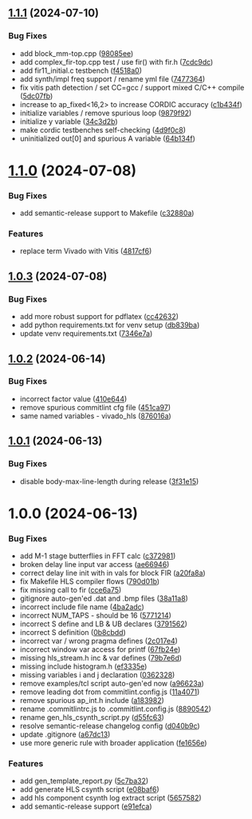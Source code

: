## [1.1.1](https://gitenterprise.xilinx.com/mpettigr/pp4fpgas/compare/v1.1.0...v1.1.1) (2024-07-10)


### Bug Fixes

* add block_mm-top.cpp ([98085ee](https://gitenterprise.xilinx.com/mpettigr/pp4fpgas/commit/98085ee903cf6d14f9ce53994f05bc5e9efe88fe))
* add complex_fir-top.cpp test / use fir() with fir.h ([7cdc9dc](https://gitenterprise.xilinx.com/mpettigr/pp4fpgas/commit/7cdc9dc0e038df2d69701927a1845e038d24ecd4))
* add fir11_initial.c testbench ([f4518a0](https://gitenterprise.xilinx.com/mpettigr/pp4fpgas/commit/f4518a073097c45bf62079f857b35991770bef19))
* add synth/impl freq support / rename yml file ([7477364](https://gitenterprise.xilinx.com/mpettigr/pp4fpgas/commit/74773644811a9de79383f25889bdee42064bcac1))
* fix vitis path detection / set CC=gcc / support mixed C/C++ compile ([5dc07fb](https://gitenterprise.xilinx.com/mpettigr/pp4fpgas/commit/5dc07fb80b4b890dd47cbb18de3d96910b9c0be0))
* increase to ap_fixed<16,2> to increase CORDIC accuracy ([c1b434f](https://gitenterprise.xilinx.com/mpettigr/pp4fpgas/commit/c1b434f8b130bc9333c1d374298f9c4d4d06f160))
* initialize variables / remove spurious loop ([9879f92](https://gitenterprise.xilinx.com/mpettigr/pp4fpgas/commit/9879f92ce430237e17b1b88d1dab75a100aa6f9d))
* initialize y variable ([34c3d2b](https://gitenterprise.xilinx.com/mpettigr/pp4fpgas/commit/34c3d2b8246c9404a918321b33f743a236266edc))
* make cordic testbenches self-checking ([4d9f0c8](https://gitenterprise.xilinx.com/mpettigr/pp4fpgas/commit/4d9f0c8f689ef5d2791ceb075c2705d8a9ef8c4d))
* uninitialized out[0] and spurious A variable ([64b134f](https://gitenterprise.xilinx.com/mpettigr/pp4fpgas/commit/64b134f28591659ebff47ad33ee85515fe751ae2))

# [1.1.0](https://gitenterprise.xilinx.com/mpettigr/pp4fpgas/compare/v1.0.3...v1.1.0) (2024-07-08)


### Bug Fixes

* add semantic-release support to Makefile ([c32880a](https://gitenterprise.xilinx.com/mpettigr/pp4fpgas/commit/c32880a912ba1824a1fd53ef1cd14699e987abc3))


### Features

* replace term Vivado with Vitis ([4817cf6](https://gitenterprise.xilinx.com/mpettigr/pp4fpgas/commit/4817cf6a23f959730abb297b7a0ed38b0c57375e))

## [1.0.3](https://gitenterprise.xilinx.com/mpettigr/pp4fpgas/compare/v1.0.2...v1.0.3) (2024-07-08)


### Bug Fixes

* add more robust support for pdflatex ([cc42632](https://gitenterprise.xilinx.com/mpettigr/pp4fpgas/commit/cc426329d0d4cba3ba3b052e9c6d99901c4fbf26))
* add python requirements.txt for venv setup ([db839ba](https://gitenterprise.xilinx.com/mpettigr/pp4fpgas/commit/db839ba3ebcade2a2b0bab48f821cd96db8d1b04))
* update venv requirements.txt ([7346e7a](https://gitenterprise.xilinx.com/mpettigr/pp4fpgas/commit/7346e7a35e608b94c401de1943197bb84a962e29))

## [1.0.2](https://gitenterprise.xilinx.com/mpettigr/pp4fpgas/compare/v1.0.1...v1.0.2) (2024-06-14)


### Bug Fixes

* incorrect factor value ([410e644](https://gitenterprise.xilinx.com/mpettigr/pp4fpgas/commit/410e64406de1b4398d8f2effc4653d962979388b))
* remove spurious commitlint cfg file ([451ca97](https://gitenterprise.xilinx.com/mpettigr/pp4fpgas/commit/451ca971628a8fe7ede4a65ee09b39f721bc5b31))
* same named variables - vivado_hls ([876016a](https://gitenterprise.xilinx.com/mpettigr/pp4fpgas/commit/876016aebc15d4589192cb06fc66b53d1c113498))

## [1.0.1](https://gitenterprise.xilinx.com/mpettigr/pp4fpgas/compare/v1.0.0...v1.0.1) (2024-06-13)


### Bug Fixes

* disable body-max-line-length during release ([3f31e15](https://gitenterprise.xilinx.com/mpettigr/pp4fpgas/commit/3f31e1591fae85f747db10d368b473de5e4d1185))

# 1.0.0 (2024-06-13)


### Bug Fixes

* add M-1 stage butterflies in FFT calc ([c372981](https://gitenterprise.xilinx.com/mpettigr/pp4fpgas/commit/c372981da21b96bf0cfc17f203846f26767775ac))
* broken delay line input var access ([ae66946](https://gitenterprise.xilinx.com/mpettigr/pp4fpgas/commit/ae66946e007550ab8af36274debc298d9b3c5edb))
* correct delay line init with in vals for block FIR ([a20fa8a](https://gitenterprise.xilinx.com/mpettigr/pp4fpgas/commit/a20fa8a9ca439be37bec06c75f6c9935085e0755))
* fix Makefile HLS compiler flows ([790d01b](https://gitenterprise.xilinx.com/mpettigr/pp4fpgas/commit/790d01b842b2a6bcf1d164ae40be6c125521186a))
* fix missing call to fir ([cce6a75](https://gitenterprise.xilinx.com/mpettigr/pp4fpgas/commit/cce6a75b303cde96a9c26bc5645055e7ea602edc))
* gitignore auto-gen'ed .dat and .bmp files ([38a11a8](https://gitenterprise.xilinx.com/mpettigr/pp4fpgas/commit/38a11a88141434efd4d9dff2ffc1c1f8cbc995a4))
* incorrect include file name ([4ba2adc](https://gitenterprise.xilinx.com/mpettigr/pp4fpgas/commit/4ba2adc488338b345d54124b9e91f9167290151d))
* incorrect NUM_TAPS - should be 16 ([5771214](https://gitenterprise.xilinx.com/mpettigr/pp4fpgas/commit/5771214b9ef93fa24757a66cfe10fc393e08c399))
* incorrect S define and LB & UB declares ([3791562](https://gitenterprise.xilinx.com/mpettigr/pp4fpgas/commit/3791562e0b6dda8664ed52cd970b54ae760f4a46))
* incorrect S definition ([0b8cbdd](https://gitenterprise.xilinx.com/mpettigr/pp4fpgas/commit/0b8cbdd3eaa30a95b09baad33da0d9173eb761c9))
* incorrect var / wrong pragma defines ([2c017e4](https://gitenterprise.xilinx.com/mpettigr/pp4fpgas/commit/2c017e48bd24a15b2b97eb4e3c228aec4505a670))
* incorrect window var access for printf ([67fb24e](https://gitenterprise.xilinx.com/mpettigr/pp4fpgas/commit/67fb24e3b9bab719dce0f0b9d6a2e0d1db24d024))
* missing hls_stream.h inc & var defines ([79b7e6d](https://gitenterprise.xilinx.com/mpettigr/pp4fpgas/commit/79b7e6d83f7578de1944fd15e761d87720c3dbae))
* missing include histogram.h ([ef3335e](https://gitenterprise.xilinx.com/mpettigr/pp4fpgas/commit/ef3335e96452b1caf5d83fffd5c35407ba549e55))
* missing variables i and j declaration ([0362328](https://gitenterprise.xilinx.com/mpettigr/pp4fpgas/commit/036232889663dd6dd23e7bb39331d3018dba3d93))
* remove examples/tcl script auto-gen'ed now ([a96623a](https://gitenterprise.xilinx.com/mpettigr/pp4fpgas/commit/a96623aa4adfc3bba50bd8765cbde4fcf198cff3))
* remove leading dot from commitlint.config.js ([11a4071](https://gitenterprise.xilinx.com/mpettigr/pp4fpgas/commit/11a4071ca44a9d600b14d387043d258d8e0893cd))
* remove spurious ap_int.h include ([a183982](https://gitenterprise.xilinx.com/mpettigr/pp4fpgas/commit/a183982ebaa1477557d55166268af4b98922dda9))
* rename .commitlintrc.js to .commitlint.config.js ([8890542](https://gitenterprise.xilinx.com/mpettigr/pp4fpgas/commit/88905424e0be06842df0f8d48977ed8802ed754e))
* rename gen_hls_csynth_script.py ([d55fc63](https://gitenterprise.xilinx.com/mpettigr/pp4fpgas/commit/d55fc63b2ce88f860cfdc955ad8dbf4510208ea3))
* resolve semantic-release changelog config ([d040b9c](https://gitenterprise.xilinx.com/mpettigr/pp4fpgas/commit/d040b9c200e8cafbb0c3b3850978799e34a2e687))
* update .gitignore ([a67dc13](https://gitenterprise.xilinx.com/mpettigr/pp4fpgas/commit/a67dc132a08b96bcd76b39d82d1f2a9568915f2a))
* use more generic rule with broader application ([fe1656e](https://gitenterprise.xilinx.com/mpettigr/pp4fpgas/commit/fe1656e4ed74469741b1af872cce7d41fd24b8bb))


### Features

* add gen_template_report.py ([5c7ba32](https://gitenterprise.xilinx.com/mpettigr/pp4fpgas/commit/5c7ba321fdc50288e5b0b86982e35a22f3acf4f3))
* add generate HLS csynth script ([e08baf6](https://gitenterprise.xilinx.com/mpettigr/pp4fpgas/commit/e08baf615ab4d0901563cece5f2425a6e0e8ff87))
* add hls component csynth log extract script ([5657582](https://gitenterprise.xilinx.com/mpettigr/pp4fpgas/commit/5657582ed3d2f4dd2c7a2756fd3d2d332f0d0022))
* add semantic-release support ([e91efca](https://gitenterprise.xilinx.com/mpettigr/pp4fpgas/commit/e91efca86caeb18718713012dec2e6df718caa90))
